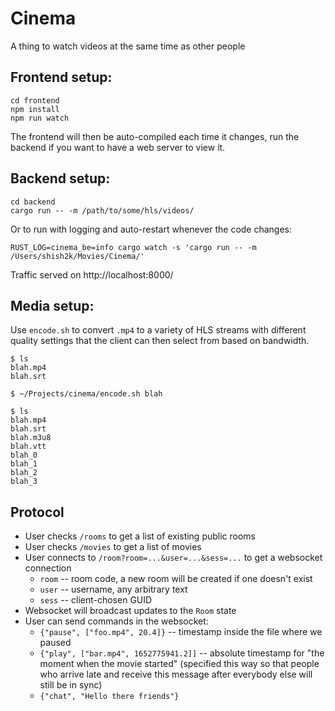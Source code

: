 # Cinema

A thing to watch videos at the same time as other people

## Frontend setup:

```
cd frontend
npm install
npm run watch
```

The frontend will then be auto-compiled each time it changes, run
the backend if you want to have a web server to view it.

## Backend setup:

```
cd backend
cargo run -- -m /path/to/some/hls/videos/
```

Or to run with logging and auto-restart whenever the code changes:

```
RUST_LOG=cinema_be=info cargo watch -s 'cargo run -- -m /Users/shish2k/Movies/Cinema/'
```

Traffic served on http://localhost:8000/

## Media setup:

Use `encode.sh` to convert `.mp4` to a variety of HLS streams with different
quality settings that the client can then select from based on bandwidth.

```
$ ls
blah.mp4
blah.srt

$ ~/Projects/cinema/encode.sh blah

$ ls
blah.mp4
blah.srt
blah.m3u8
blah.vtt
blah_0
blah_1
blah_2
blah_3
```

## Protocol

* User checks `/rooms` to get a list of existing public rooms
* User checks `/movies` to get a list of movies
* User connects to `/room?room=...&user=...&sess=...` to get a websocket connection
  * `room` -- room code, a new room will be created if one doesn't exist
  * `user` -- username, any arbitrary text
  * `sess` -- client-chosen GUID
* Websocket will broadcast updates to the `Room` state
* User can send commands in the websocket:
  * `{"pause", ["foo.mp4", 20.4]}` -- timestamp inside the file where we paused
  * `{"play", ["bar.mp4", 1652775941.2]]` -- absolute timestamp for "the moment
    when the movie started" (specified this way so that people who arrive late
	and receive this message after everybody else will still be in sync)
  * `{"chat", "Hello there friends"}`
